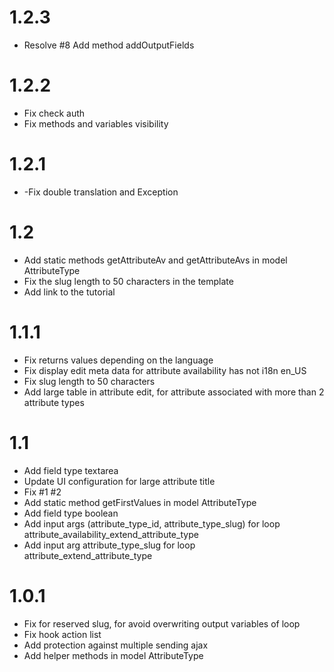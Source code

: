 # 1.2.3

- Resolve #8 Add method addOutputFields

# 1.2.2

- Fix check auth
- Fix methods and variables visibility

# 1.2.1

- -Fix double translation and Exception

# 1.2

- Add static methods getAttributeAv and getAttributeAvs in model AttributeType
- Fix the slug length to 50 characters in the template
- Add link to the tutorial

# 1.1.1

- Fix returns values depending on the language
- Fix display edit meta data for attribute availability has not i18n en_US
- Fix slug length to 50 characters
- Add large table in attribute edit, for attribute associated with more than 2 attribute types

# 1.1

- Add field type textarea
- Update UI configuration for large attribute title
- Fix #1 #2
- Add static method getFirstValues in model AttributeType
- Add field type boolean
- Add input args (attribute_type_id, attribute_type_slug) for loop attribute_availability_extend_attribute_type
- Add input arg attribute_type_slug for loop attribute_extend_attribute_type

# 1.0.1

- Fix for reserved slug, for avoid overwriting output variables  of loop
- Fix hook action list
- Add protection against multiple sending ajax
- Add helper methods in model AttributeType